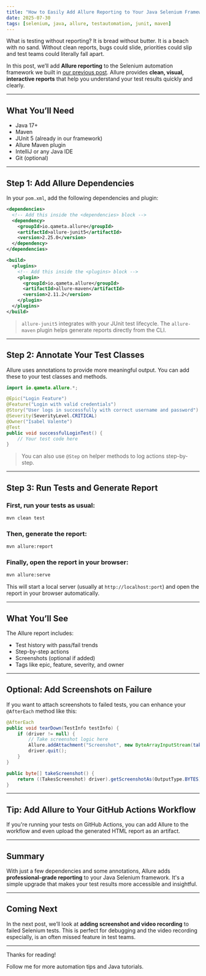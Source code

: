 ```yaml
---
title: "How to Easily Add Allure Reporting to Your Java Selenium Framework in 2025"
date: 2025-07-30
tags: [selenium, java, allure, testautomation, junit, maven]
---
```


What is testing without reporting? It is bread without butter. It is a beach with no sand. Without clean reports, bugs could slide, priorities could slip and test teams could literally fall apart.

In this post, we’ll add **Allure reporting** to the Selenium automation framework we built in [our previous post](../javaautomationframeworkintenminutes.md/). Allure provides **clean, visual, interactive reports** that help you understand your test results quickly and clearly.

---

## What You’ll Need

- Java 17+
- Maven
- JUnit 5 (already in our framework)
- Allure Maven plugin
- IntelliJ or any Java IDE
- Git (optional)

---

## Step 1: Add Allure Dependencies

In your `pom.xml`, add the following dependencies and plugin:

```xml
<dependencies>
  <!-- Add this inside the <dependencies> block -->
  <dependency>
    <groupId>io.qameta.allure</groupId>
    <artifactId>allure-junit5</artifactId>
    <version>2.25.0</version>
  </dependency>
</dependencies>

<build>
  <plugins>
    <!-- Add this inside the <plugins> block -->
    <plugin>
      <groupId>io.qameta.allure</groupId>
      <artifactId>allure-maven</artifactId>
      <version>2.11.2</version>
    </plugin>
  </plugins>
</build>
```
> `allure-junit5` integrates with your JUnit test lifecycle. The `allure-maven` plugin helps generate reports directly from the CLI.

---

##  Step 2: Annotate Your Test Classes

Allure uses annotations to provide more meaningful output. You can add these to your test classes and methods.

```java
import io.qameta.allure.*;

@Epic("Login Feature")
@Feature("Login with valid credentials")
@Story("User logs in successfully with correct username and password")
@Severity(SeverityLevel.CRITICAL)
@Owner("Isabel Valente")
@Test
public void successfulLoginTest() {
    // Your test code here
}
```

> You can also use `@Step` on helper methods to log actions step-by-step.

---

## Step 3: Run Tests and Generate Report

### First, run your tests as usual:

```bash
mvn clean test
```

### Then, generate the report:

```bash
mvn allure:report
```

### Finally, open the report in your browser:

```bash
mvn allure:serve
```

This will start a local server (usually at `http://localhost:port`) and open the report in your browser automatically.

---

## What You’ll See

The Allure report includes:

- Test history with pass/fail trends
- Step-by-step actions
- Screenshots (optional if added)
- Tags like epic, feature, severity, and owner

---

## Optional: Add Screenshots on Failure

If you want to attach screenshots to failed tests, you can enhance your `@AfterEach` method like this:

```java
@AfterEach
public void tearDown(TestInfo testInfo) {
    if (driver != null) {
        // Take screenshot logic here
        Allure.addAttachment("Screenshot", new ByteArrayInputStream(takeScreenshot()));
        driver.quit();
    }
}

public byte[] takeScreenshot() {
    return ((TakesScreenshot) driver).getScreenshotAs(OutputType.BYTES);
}
```

---

## Tip: Add Allure to Your GitHub Actions Workflow

If you're running your tests on GitHub Actions, you can add Allure to the workflow and even upload the generated HTML report as an artifact.


---

## Summary

With just a few dependencies and some annotations, Allure adds **professional-grade reporting** to your Java Selenium framework. It's a simple upgrade that makes your test results more accessible and insightful.

---

## Coming Next

In the next post, we’ll look at **adding screenshot and video recording** to failed Selenium tests. This is perfect for debugging and the video recording especially, is an often missed feature in test teams.

---

Thanks for reading! 

Follow me for more automation tips and Java tutorials.


